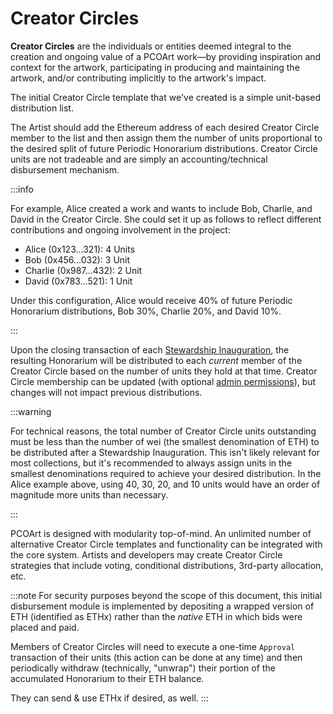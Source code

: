 # Creator Circles

**Creator Circles** are the individuals or entities deemed integral to the creation and ongoing value of a PCOArt work—by providing inspiration and context for the artwork,  participating in producing and maintaining the artwork, and/or contributing implicitly to the artwork's impact.

The initial Creator Circle template that we've created is a simple unit-based distribution list. 

The Artist should add the Ethereum address of each desired Creator Circle member to the list and then assign them the number of units proportional to the desired split of future Periodic Honorarium distributions. Creator Circle units are not tradeable and are simply an accounting/technical disbursement mechanism.

:::info

For example, Alice created a work and wants to include Bob, Charlie, and David in the Creator Circle. She could set it up as follows to reflect different contributions and ongoing involvement in the project:

- Alice (0x123...321): 4 Units
- Bob (0x456...032): 3 Unit
- Charlie (0x987...432): 2 Unit
- David (0x783...521): 1 Unit

Under this configuration, Alice would receive 40% of future Periodic Honorarium distributions, Bob 30%, Charlie 20%, and David 10%. 

:::

Upon the closing transaction of each [Stewardship Inauguration](stewardship-inauguration), the resulting Honorarium will be distributed to each _current_ member of the Creator Circle based on the number of units they hold at that time. Creator Circle membership can be updated (with optional [admin permissions](admin-permissions)), but changes will not impact previous distributions.

:::warning

For technical reasons, the total number of Creator Circle units outstanding must be less than the number of wei (the smallest denomination of ETH) to be distributed after a Stewardship Inauguration. This isn't likely relevant for most collections, but it's recommended to always assign units in the smallest denominations required to achieve your desired distribution. In the Alice example above, using 40, 30, 20, and 10 units would have an order of magnitude more units than necessary.

:::

PCOArt is designed with modularity top-of-mind. An unlimited number of alternative Creator Circle templates and functionality can be integrated with the core system. Artists and developers may create Creator Circle strategies that include voting, conditional distributions, 3rd-party allocation, etc.

:::note
For security purposes beyond the scope of this document, this initial disbursement module is implemented by depositing a wrapped version of ETH (identified as ETHx) rather than the _native_ ETH in which bids were placed and paid.&#x20;

Members of Creator Circles will need to execute a one-time `Approval` transaction of their units (this action can be done at any time) and then periodically withdraw (technically, "unwrap") their portion of the accumulated Honorarium to their ETH balance.&#x20;

They can send & use ETHx if desired, as well.
:::
